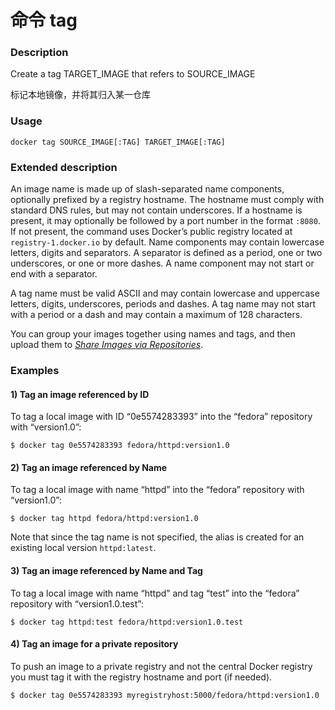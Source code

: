 # 命令 tag

### Description

Create a tag TARGET_IMAGE that refers to SOURCE_IMAGE

标记本地镜像，并将其归入某一仓库

### Usage

```none
docker tag SOURCE_IMAGE[:TAG] TARGET_IMAGE[:TAG]
```


### Extended description

An image name is made up of slash-separated name components, optionally prefixed by a registry hostname. The hostname must comply with standard DNS rules, but may not contain underscores. If a hostname is present, it may optionally be followed by a port number in the format `:8080`. If not present, the command uses Docker’s public registry located at `registry-1.docker.io` by default. Name components may contain lowercase letters, digits and separators. A separator is defined as a period, one or two underscores, or one or more dashes. A name component may not start or end with a separator.

A tag name must be valid ASCII and may contain lowercase and uppercase letters, digits, underscores, periods and dashes. A tag name may not start with a period or a dash and may contain a maximum of 128 characters.

You can group your images together using names and tags, and then upload them to [*Share Images via Repositories*](https://docs.docker.com/engine/tutorials/dockerrepos/#/contributing-to-docker-hub).

### Examples

#### 1) Tag an image referenced by ID

To tag a local image with ID “0e5574283393” into the “fedora” repository with “version1.0”:

```
$ docker tag 0e5574283393 fedora/httpd:version1.0
```

#### 2) Tag an image referenced by Name

To tag a local image with name “httpd” into the “fedora” repository with “version1.0”:

```
$ docker tag httpd fedora/httpd:version1.0
```

Note that since the tag name is not specified, the alias is created for an existing local version `httpd:latest`.

#### 3) Tag an image referenced by Name and Tag

To tag a local image with name “httpd” and tag “test” into the “fedora” repository with “version1.0.test”:

```
$ docker tag httpd:test fedora/httpd:version1.0.test
```

#### 4) Tag an image for a private repository

To push an image to a private registry and not the central Docker registry you must tag it with the registry hostname and port (if needed).

```
$ docker tag 0e5574283393 myregistryhost:5000/fedora/httpd:version1.0
```